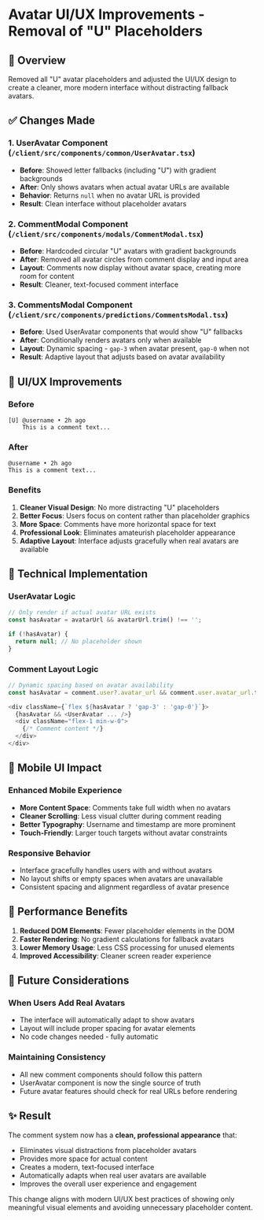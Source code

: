 # Avatar UI/UX Improvements - Removal of "U" Placeholders

## 🎯 Overview
Removed all "U" avatar placeholders and adjusted the UI/UX design to create a cleaner, more modern interface without distracting fallback avatars.

## ✅ Changes Made

### 1. **UserAvatar Component (`/client/src/components/common/UserAvatar.tsx`)**
- **Before**: Showed letter fallbacks (including "U") with gradient backgrounds
- **After**: Only shows avatars when actual avatar URLs are available
- **Behavior**: Returns `null` when no avatar URL is provided
- **Result**: Clean interface without placeholder avatars

### 2. **CommentModal Component (`/client/src/components/modals/CommentModal.tsx`)**
- **Before**: Hardcoded circular "U" avatars with gradient backgrounds
- **After**: Removed all avatar circles from comment display and input area
- **Layout**: Comments now display without avatar space, creating more room for content
- **Result**: Cleaner, text-focused comment interface

### 3. **CommentsModal Component (`/client/src/components/predictions/CommentsModal.tsx`)**
- **Before**: Used UserAvatar components that would show "U" fallbacks
- **After**: Conditionally renders avatars only when available
- **Layout**: Dynamic spacing - `gap-3` when avatar present, `gap-0` when not
- **Result**: Adaptive layout that adjusts based on avatar availability

## 🎨 UI/UX Improvements

### **Before**
```
[U] @username • 2h ago
    This is a comment text...
```

### **After**
```
@username • 2h ago
This is a comment text...
```

### **Benefits**
1. **Cleaner Visual Design**: No more distracting "U" placeholders
2. **Better Focus**: Users focus on content rather than placeholder graphics
3. **More Space**: Comments have more horizontal space for text
4. **Professional Look**: Eliminates amateurish placeholder appearance
5. **Adaptive Layout**: Interface adjusts gracefully when real avatars are available

## 🔧 Technical Implementation

### **UserAvatar Logic**
```typescript
// Only render if actual avatar URL exists
const hasAvatar = avatarUrl && avatarUrl.trim() !== '';

if (!hasAvatar) {
  return null; // No placeholder shown
}
```

### **Comment Layout Logic**
```typescript
// Dynamic spacing based on avatar availability
const hasAvatar = comment.user?.avatar_url && comment.user.avatar_url.trim() !== '';

<div className={`flex ${hasAvatar ? 'gap-3' : 'gap-0'}`}>
  {hasAvatar && <UserAvatar ... />}
  <div className="flex-1 min-w-0">
    {/* Comment content */}
  </div>
</div>
```

## 📱 Mobile UI Impact

### **Enhanced Mobile Experience**
- **More Content Space**: Comments take full width when no avatars
- **Cleaner Scrolling**: Less visual clutter during comment reading
- **Better Typography**: Username and timestamp are more prominent
- **Touch-Friendly**: Larger touch targets without avatar constraints

### **Responsive Behavior**
- Interface gracefully handles users with and without avatars
- No layout shifts or empty spaces when avatars are unavailable
- Consistent spacing and alignment regardless of avatar presence

## 🚀 Performance Benefits

1. **Reduced DOM Elements**: Fewer placeholder elements in the DOM
2. **Faster Rendering**: No gradient calculations for fallback avatars
3. **Lower Memory Usage**: Less CSS processing for unused elements
4. **Improved Accessibility**: Cleaner screen reader experience

## 🎯 Future Considerations

### **When Users Add Real Avatars**
- The interface will automatically adapt to show avatars
- Layout will include proper spacing for avatar elements
- No code changes needed - fully automatic

### **Maintaining Consistency**
- All new comment components should follow this pattern
- UserAvatar component is now the single source of truth
- Future avatar features should check for real URLs before rendering

## ✨ Result

The comment system now has a **clean, professional appearance** that:
- Eliminates visual distractions from placeholder avatars
- Provides more space for actual content
- Creates a modern, text-focused interface
- Automatically adapts when real user avatars are available
- Improves the overall user experience and engagement

This change aligns with modern UI/UX best practices of showing only meaningful visual elements and avoiding unnecessary placeholder content.
